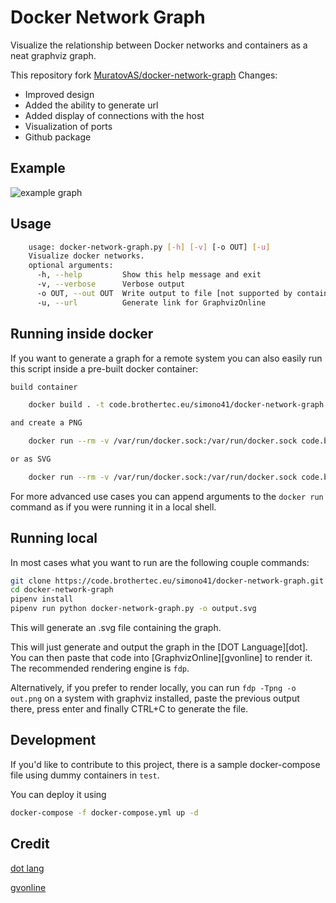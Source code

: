 # Docker Network Graph

Visualize the relationship between Docker networks and containers
as a neat graphviz graph.

This repository fork [MuratovAS/docker-network-graph](https://github.com/MuratovAS/docker-network-graph)
Changes:
- Improved design
- Added the ability to generate url
- Added display of connections with the host
- Visualization of ports
- Github package

## Example
![example graph](./example.svg)

## Usage
```bash
    usage: docker-network-graph.py [-h] [-v] [-o OUT] [-u]
    Visualize docker networks.
    optional arguments:
      -h, --help         Show this help message and exit
      -v, --verbose      Verbose output
      -o OUT, --out OUT  Write output to file [not supported by container]
      -u, --url          Generate link for GraphvizOnline
```

## Running inside docker
If you want to generate a graph for a remote system you can also easily
run this script inside a pre-built docker container:

```bash
build container

    docker build . -t code.brothertec.eu/simono41/docker-network-graph:latest

and create a PNG

    docker run --rm -v /var/run/docker.sock:/var/run/docker.sock code.brothertec.eu/simono41/docker-network-graph:latest | dot -Tpng -o out.png

or as SVG

    docker run --rm -v /var/run/docker.sock:/var/run/docker.sock code.brothertec.eu/simono41/docker-network-graph:latest | dot -Tsvg -o out.svg

```

For more advanced use cases you can append arguments to the `docker run`
command as if you were running it in a local shell.

## Running local
In most cases what you want to run are the following couple commands:

```bash
git clone https://code.brothertec.eu/simono41/docker-network-graph.git
cd docker-network-graph
pipenv install
pipenv run python docker-network-graph.py -o output.svg
```

This will generate an .svg file containing the graph.

This will just generate and output the graph in the [DOT Language][dot].
You can then paste that code into [GraphvizOnline][gvonline]
to render it. The recommended rendering engine is `fdp`.

Alternatively, if you prefer to render locally, you can run
`fdp -Tpng -o out.png` on a system with graphviz installed,
paste the previous output there, press enter and finally CTRL+C to
generate the file.

## Development
If you'd like to contribute to this project, there is a sample docker-compose file
using dummy containers in `test`.

You can deploy it using 
```bash
docker-compose -f docker-compose.yml up -d
```

## Credit

[dot lang](https://www.graphviz.org/doc/info/lang.html)

[gvonline](https://dreampuf.github.io/GraphvizOnline/)
